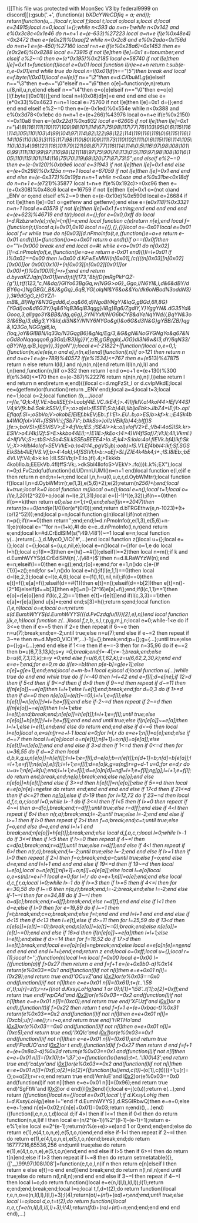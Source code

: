 ([[This file was protected with MoonSec V3 by federal9999 on discord]]):gsub('.+', (function(a) _bXDcYWeCDfiq = a; end)); return(function(u,...)local r;local f;local t;local o;local s;local d;local e=24915;local n=0;local l={};while n<593 do n=n+1;while n<0x142 and e%0x3c8c<0x1e46 do n=n+1 e=(e-633)%27223 local a=n+e if(e%0x48e4)<0x2472 then e=(e*0x21)%0xaaf2 while n<0x2c8 and e%0x2ada<0x156d do n=n+1 e=(e-450)%27160 local r=n+e if(e%0x28a6)<0x1453 then e=(e*0x2e6)%0x8288 local e=73915 if not l[e]then l[e]=0x1 s=tonumber;end elseif e%2~=0 then e=(e*0x195)%0x2185 local e=58740 if not l[e]then l[e]=0x1 t=function(t)local e=0x01 local function l(n)e=e+n return t:sub(e-n,e-0x01)end while true do local n=l(0x01)if(n=="\5")then break end local e=f.byte(l(0x01))local e=l(e)if n=="\2"then e=d.CKbuMLg_(e)elseif n=="\3"then e=e~="\0"elseif n=="\6"then o[e]=function(e,n)return u(8,nil,u,n,e)end elseif n=="\4"then e=o[e]elseif n=="\0"then e=o[e][l(f.byte(l(0x01)))];end local n=l(0x08)d[n]=e end end end else e=(e*0x33)%0x4623 n=n+1 local e=75760 if not l[e]then l[e]=0x1 d={};end end end elseif e%2~=0 then e=(e-0x1ed)%0x554e while n<0x388 and e%0x3d78<0x1ebc do n=n+1 e=(e+266)%43976 local o=n+e if(e%0x2150)<=0x10a8 then e=(e*0x22d)%0xa932 local e=62605 if not l[e]then l[e]=0x1 r="\4\8\116\111\110\117\109\98\101\114\67\75\98\117\77\76\103\95\0\6\115\116\114\105\110\103\4\99\104\97\114\82\122\98\122\114\119\116\118\0\6\115\116\114\105\110\103\3\115\117\98\110\80\109\111\73\110\102\111\0\6\115\116\114\105\110\103\4\98\121\116\101\79\121\98\87\77\116\114\114\0\5\116\97\98\108\101\6\99\111\110\99\97\116\98\121\118\97\75\90\74\113\0\5\116\97\98\108\101\6\105\110\115\101\114\116\75\70\119\69\120\77\87\73\5";end elseif e%2~=0 then e=(e-0x120)%0xb9e6 local e=31943 if not l[e]then l[e]=0x1 end else e=(e+0x298)%0x125a n=n+1 local e=67059 if not l[e]then l[e]=0x1 end end end else e=(e-0x372)%0x19fa n=n+1 while n<0xae and e%0x31be<0x18df do n=n+1 e=(e*721)%35877 local t=n+e if(e%0x192c)>=0xc96 then e=(e+0x308)%0x48c6 local e=16759 if not l[e]then l[e]=0x1 o=(not o)and _ENV or o;end elseif e%2~=0 then e=(e-0x10e)%0x590d local e=26684 if not l[e]then l[e]=0x1 o=getfenv and getfenv();end else e=(e*0x118)%0x3321 n=n+1 local e=40579 if not l[e]then l[e]=0x1 f=string;end end end end end e=(e+623)%46719 end t(r);local n={};for e=0x0,0xff do local l=d.Rzbzrwtv(e);n[e]=l;n[l]=e;end local function c(e)return n[e];end local f=(function(r,t)local a,l=0x01,0x10 local n={{},{},{}}local o=-0x01 local e=0x01 local f=r while true do n[0x03][d.nPmoInfo(t,e,(function()e=a+e return e-0x01 end)())]=(function()o=o+0x01 return o end)()if o==(0x0f)then o=""l=0x000 break end end local o=#t while e<o+0x01 do n[0x02][l]=d.nPmoInfo(t,e,(function()e=a+e return e-0x01 end)())l=l+0x01 if l%0x02==0x00 then l=0x00 d.KFwExMWI(n[0x01],(c((((n[0x03][n[0x02][0x00]]or 0x00)*0x10)+(n[0x03][n[0x02][0x01]]or 0x00)+f)%0x100)));f=r+f;end end return d.byvaKZJq(n[0x01])end);t(f(173,"8bj(D{mRgPkl^QZ-{g"));t(f(123,"c,N&dq/}GlYo63BgGq,w(NGG>oG},,Ggo,l/N6Yl&,l,d&6&dBY/dBY6q<}NgGBG/_B&}&gGq}_6qB,YGl,olqNl&Y6&o&&Yo/dk6oNBodN3oddN3}},3#9dGgG,z}GYZ/l-mB&,,Bl}NgY&N3Ggdd6,d,oq&66,d*}NgoBl/NgY}&lqG,gBGd,6ll,8G}{YGdI}oo&d6G3Y/}q&6YqB36qlB3qgg}/lBg}Bg6/ZgdlY,Y}YggYN&.dG35Yd&Gooq,3,qllgqo3Y&BB&/dg,q6g},3YNlYxll/N/G6bCYB&dYeNqYNd//,BqYN&3o3/&6Bq}3,dBg3,YY&ld,dl3N&Y/NNY6NYGo&gl}&o6G&d3N&G}_gYBB/ZB/}qg&,lQ3Go,NGG(gl6,lo,{loq,}oY&GlBBN/lq33o/N3GqgB6}&gNq/Eg/3,&G&gN&NoGYGNgYo&q67&NoGd8oNqqoqqo6,g3Gd}/B3}lg}}Y,z/B,gGBggld,JGG_}dl3N6w&l3,dY/6qN33/qBY}Ng,q/B,}qgx}},3}goN"));local e=(-21822+(function()local o,e=0,1;(function(n,e)e(e(e,n and e),n(n,e))end)(function(l,n)if o>121 then return n end o=o+1 e=(e+789)%40572 if(e%1534)<=767 then e=(e*513)%47875 return n else return l(l(l,l and n),n(n,n))end return l(l(n,n),l(l and l,n))end,function(n,l)if o>332 then return l end o=o+1 e=(e+130)%300 if(e%340)<=170 then e=(e-387)%22276 return n(n(n,n),n(l,l))else return l end return n end)return e;end)())local c=d.mgFzSt_I or d.cvIpMkdE;local ee=(getfenv)or(function()return _ENV end);local a=4;local t=3;local ne=1;local o=2;local function _(b,...)local r=f(e,"Q;k:4)f.VE>boIlSEf;l>I:oobf4lE.VC.tkE4;)>.4)I)fklV.o!4koI44>IEfV44S)V4;kVfk.b4:Sok.kSSV);E>;:o>a)eI>fESEE;S:b)44I;llbljoEbk>JIbZ4=IE;)l>.oplEflqof:Sl=;oSbVo;V>okobE)EIEf.bkEV;Eb::f.I:El>.EU..b;o>ES)b>kf>k.:;E4Sk4bk4WIOfol>V4l+fSSlVI!:l;fSb7V:;.b#kSo>)oIIzVElkfb)44;bIff)S )fe:>;boVSI>fESVlSV>;E>4:fVo;!ES.;lSE4I>>k::oI)vlofV2>E.;Vb4:4oS)ISk.kr>ESlV>o4.I4k)I2f:S>E>kkbo44EI);=)E1IE>fkEo<)4>4)VI4flSof)7;Vl:)I;4Il;Vkml.)4>IIfVV:;S>;:tbS>I:So4:SlI.kSSEoBEEE4>Io.:E;k4>S:loIo:4ol.flEVk.bf4)lkf:SkV;;X>>klbI4oIof>SEVVkE>b:)o4):l4.;pgVS:jb):oob)>lS.V1.Ef4bbI4:Ikf;Sf.SGSEIkSbb4llEfVS.Vf;b>4:4ok);l4fSSlVI;I>b:>oEf>Sl.fZ)E4k4bk4;I+.;lS.I8IEb:;bE4VI.Vf_:V4;4>k:ko ):Il.SSIVb;I>E:Io.)fl).4;>Ekkkb 4kol)Ilo.b;EEEkVb.4fI)ffS:Vk;.>dkSbl4lIofoS>VEkV>.:fo)))l:.k%;EX");local n=0;d.FvCzdqfu(function()d.UDmnUUMl()n=n+1 end)local function e(l,e)if e then return n end;n=l+n;end local l,n,h=u(0,u,e,r,d.OybWMtrr);local function f()local l,n=d.OybWMtrr(r,e(1,3),e(5,6)+2);e(2);return(n*256)+l;end;local k=true;local k=0 local function m()local o=n();local e=n();local t=1;local o=(l(e,1,20)*(2^32))+o;local n=l(e,21,31);local e=((-1)^l(e,32));if(n==0)then if(o==k)then return e*0;else n=1;t=0;end;elseif(n==2047)then return(o==0)and(e*(1/0))or(e*(0/0));end;return d.bTRGEthw(e,n-1023)*(t+(o/(2^52)));end;local p=n;local function g(n)local l;if(not n)then n=p();if(n==0)then return'';end;end;l=d.nPmoInfo(r,e(1,3),e(5,6)+n-1);e(n)local e=""for n=(1+k),#l do e=e..d.nPmoInfo(l,n,n)end return e;end;local k=#d.CrEdlSlM(s('\49.\48'))~=1 local e=n;local function y(...)return{...},d.MycO_VIC('#',...)end local function z()local u={};local e={};local c={};local s={u,c,nil,e};local e=n()local r={}for o=1,e do local l=h();local e;if(l==3)then e=(h()~=#{});elseif(l==2)then local n=m();if k and d.EumhWYYS(d.CrEdlSlM(n),'.(\48+)$')then n=d.lLRaWYzW(n);end e=n;elseif(l==0)then e=g();end;r[o]=e;end;for e=1,n()do c[e-(#{1})]=z();end;for s=1,n()do local e=h();if(l(e,1,1)==0)then local d=l(e,2,3);local c=l(e,4,6);local e={f(),f(),nil,nil};if(d==0)then e[t]=f();e[a]=f();elseif(d==#{1})then e[t]=n();elseif(d==b[2])then e[t]=n()-(2^16)elseif(d==b[3])then e[t]=n()-(2^16)e[a]=f();end;if(l(c,1,1)==1)then e[o]=r[e[o]]end if(l(c,2,2)==1)then e[t]=r[e[t]]end if(l(c,3,3)==1)then e[a]=r[e[a]]end u[s]=e;end end;s[3]=h();return s;end;local function _(l,e,n)local o=e;local o=n;return s(d.EumhWYYS(d.EumhWYYS(({d.FvCzdqfu(l)})[2],e),n))end local function j(k,e,h)local function z(...)local f,z,b,_,s,l,r,p,g,m,j,n;local e=0;while-1<e do if 3<=e then if e>=5 then if 2<e then repeat if 6~=e then n=u(7);break;end;e=-2;until true;else n=u(7);end else if e~=2 then repeat if 3~=e then m=d.MycO_VIC('#',...)-1;j={};break;end;p={};g={...};until true;else p={};g={...};end end else if 1<=e then if e~=-3 then for n=35,96 do if e~=2 then b=u(6,7,3,13,k);s=y _=0;break;end;l=-41;r=-1;break;end;else b=u(6,7,3,13,k);s=y _=0;end else f=u(6,6,1,62,k);z=u(6,62,2,30,k);end end e=e+1;end;for e=0,m do if(e>=b)then p[e-b]=g[e+1];else n[e]=g[e+1];end;end;local e=m-b+1 local e;local d;local function u(...)while true do end end while true do if l<-40 then l=l+42 end e=f[l];d=e[ne];if 12>d then if 5<d then if 9<=d then if d>9 then if 9~=d then repeat if d~=11 then if(n[e[o]]~=e[a])then l=l+1;else l=e[t];end;break;end;for d=0,3 do if 1>=d then if d==0 then n[e[o]]=(e[t]~=0);l=l+1;e=f[l];else h[e[t]]=n[e[o]];l=l+1;e=f[l];end else if-2~=d then repeat if 2~=d then if(n[e[o]]~=e[a])then l=l+1;else l=e[t];end;break;end;n[e[o]]=h[e[t]];l=l+1;e=f[l];until true;else n[e[o]]=h[e[t]];l=l+1;e=f[l];end end end until true;else if(n[e[o]]~=e[a])then l=l+1;else l=e[t];end;end else do return end;end else if d<=6 then local l=e[o]local o,e=s(n[l](c(n,l+1,e[t])))r=e+l-1 local e=0;for l=l,r do e=e+1;n[l]=o[e];end;else if d~=7 then local l=e[o];local o=n[e[t]];n[l+1]=o;n[l]=o[e[a]];else h[e[t]]=n[e[o]];end end end else if 3>d then if 1<=d then if 0<=d then for u=36,55 do if d~=2 then local d,b,k,g,u;n[e[o]]=h[e[t]];l=l+1;e=f[l];d=e[o];b=n[e[t]];n[d+1]=b;n[d]=b[e[a]];l=l+1;e=f[l];n(e[o],e[t]);l=l+1;e=f[l];d=e[o]k,g=s(n[d](c(n,d+1,e[t])))r=g+d-1 u=0;for e=d,r do u=u+1;n[e]=k[u];end;l=l+1;e=f[l];d=e[o]n[d]=n[d](c(n,d+1,r))l=l+1;e=f[l];n[e[o]]();l=l+1;e=f[l];do return end;break;end;n[e[o]]();break;end;else n[e[o]]();end else n[e[o]]=h[e[t]];end else if 3>=d then h[e[t]]=n[e[o]];else if 5==d then local e=e[o]n[e]=n[e](c(n,e+1,r))else do return end;end end end end else if 17<d then if 21<=d then if d<=21 then n[e[o]]();else if d>19 then for l=12,72 do if 23~=d then local d,f,c,a,r;local l=0;while l>-1 do if 3<=l then if l<5 then if l>=0 then repeat if 4~=l then a=d[c];break;end;r=d[f];until true;else r=d[f];end else if 4<l then repeat if 6>l then n(r,a);break;end;l=-2;until true;else l=-2;end end else if l>=1 then if l>0 then repeat if 2>l then f=o;break;end;c=t;until true;else f=o;end else d=e;end end l=l+1 end break;end;n[e[o]]=h[e[t]];break;end;else local d,f,a,c,r;local l=0;while l>-1 do if 3<=l then if l<5 then if l>=0 then repeat if 4~=l then c=d[a];break;end;r=d[f];until true;else r=d[f];end else if 4<l then repeat if 6>l then n(r,c);break;end;l=-2;until true;else l=-2;end end else if l>=1 then if l>0 then repeat if 2>l then f=o;break;end;a=t;until true;else f=o;end else d=e;end end l=l+1 end end end else if 19<=d then if 19~=d then local l=e[o];local o=n[e[t]];n[l+1]=o;n[l]=o[e[a]];else local l=e[o]local o,e=s(n[l](c(n,l+1,e[t])))r=e+l-1 local e=0;for l=l,r do e=e+1;n[l]=o[e];end;end else local d,c,f,r,a;local l=0;while l>-1 do if l>=3 then if l>=5 then if 4<=l then for e=30,58 do if l~=6 then n(a,r);break;end;l=-2;break;end;else l=-2;end else if-1~=l then for e=34,88 do if 3~=l then a=d[c];break;end;r=d[f];break;end;else r=d[f];end end else if l<1 then d=e;else if l>0 then for e=19,89 do if l~=1 then f=t;break;end;c=o;break;end;else f=t;end end end l=l+1 end end end else if d<15 then if d<13 then l=e[t];else if d>=11 then for l=25,59 do if 13<d then n[e[o]]=(e[t]~=0);break;end;n[e[o]]=(e[t]~=0);break;end;else n[e[o]]=(e[t]~=0);end end else if 16>d then if(n[e[o]]~=e[a])then l=l+1;else l=e[t];end;else if d>=14 then for f=18,52 do if 17>d then l=e[t];break;end;local e=e[o]n[e]=n[e](c(n,e+1,r))break;end;else local e=e[o]n[e]=n[e](c(n,e+1,r))end end end end end l=1+l;end;end;return z end;local o=0xff;local u={};local r=(1);local t='';(function(n)local l=n local f=0x00 local e=0x00 l={(function(a)if f>0x27 then return a end f=f+1 e=(e+0x9b0-a)%0x14 return(e%0x03==0x1 and(function(l)if not n[l]then e=e+0x01 n[l]=(0x29);end return true end)'OCuvZ'and l[0x2](0x13a+a))or(e%0x03==0x0 and(function(l)if not n[l]then e=e+0x01 n[l]=(0x61);t={t..'\58 a',t};u[r]=z();r=r+((not d.KxsyLoHg)and 1 or 0);t[1]='\58'..t[1];o[2]=0xff;end return true end)'wpCAd'and l[0x3](a+0x399))or(e%0x03==0x2 and(function(l)if not n[l]then e=e+0x01 n[l]=(0xc0);end return true end)'XFUzf'and l[0x1](a+0x259))or a end),(function(t)if f>0x22 then return t end f=f+1 e=(e+0xbac-t)%0x31 return(e%0x03==0x2 and(function(l)if not n[l]then e=e+0x01 n[l]=(0xcb);u[r]=ee();r=r+o;end return true end)'HRTHo'and l[0x3](0x279+t))or(e%0x03==0x0 and(function(l)if not n[l]then e=e+0x01 n[l]=(0xc5);end return true end)'lXQIc'and l[0x1](t+0x210))or(e%0x03==0x1 and(function(l)if not n[l]then e=e+0x01 n[l]=(0x61);end return true end)'PadUO'and l[0x2](t+0x30e))or t end),(function(d)if f>0x27 then return d end f=f+1 e=(e+0x8a3-d)%0x2d return(e%0x03==0x1 and(function(l)if not n[l]then e=e+0x01 n[l]=(0x10);t='\37';o={function()o()end};t=t..'\100\43';end return true end)'caLyx'and l[0x1](0x312+d))or(e%0x03==0x2 and(function(l)if not n[l]then e=e+0x01 n[l]=(0xf);o[2]=(o[2]*(_(function()u()end,c(t))-_(o[1],c(t))))+1;u[r]={};o=o[2];r=r+o;end return true end)'AmluE'and l[0x2](d+0x288))or(e%0x03==0x0 and(function(l)if not n[l]then e=e+0x01 n[l]=(0x96);end return true end)'SgFtW'and l[0x3](d+0x3ac))or d end)}l[0x3](0xd8e)end){};local e=j(c(u));return e(...);end return _((function()local n={}local e=0x01;local l;if d.KxsyLoHg then l=d.KxsyLoHg(_)else l=''end if d.EumhWYYS(l,d.RSGIRbwQ)then e=e+0;else e=e+1;end n[e]=0x02;n[n[e]+0x01]=0x03;return n;end)(),...)end)((function(l,e,n,o,t,d)local d;if 4>l then if l<=1 then if 0<l then do return function(n,e,l)if l then local e=(n/2^(e-1))%2^((l-1)-(e-1)+1);return e-e%1;else local e=2^(e-1);return(n%(e+e)>=e)and 1 or 0;end;end;end;else do return e(1),e(4,t,o,n,e),e(5,t,o,n)end;end else if-1<l then repeat if 2~=l then do return e(1),e(4,t,o,n,e),e(5,t,o,n)end;break;end;do return 16777216,65536,256 end;until true;else do return e(1),e(4,t,o,n,e),e(5,t,o,n)end;end end else if l>5 then if 6>=l then do return t[n]end;else if l>3 then repeat if l~=8 then do return setmetatable({},{['__\99\97\108\108']=function(e,t,o,l,n)if n then return e[n]elseif l then return e else e[t]=o end end})end break;end;do return n(l,nil,n);end until true;else do return n(l,nil,n);end end end else if 3~=l then repeat if 4~=l then local l=o;do return function()local e=e(n,l(l,l),l(l,l));l(1);return e;end;end;break;end;local l=o;local t,f,d=t(2);do return function()local r,e,n,o=e(n,l(l,l),l(l,l)+3);l(4);return(o*t)+(n*f)+(e*d)+r;end;end;until true;else local l=o;local d,o,t=t(2);do return function()local n,e,r,f=e(n,l(l,l),l(l,l)+3);l(4);return(f*d)+(r*o)+(e*t)+n;end;end;end end end end),...)
